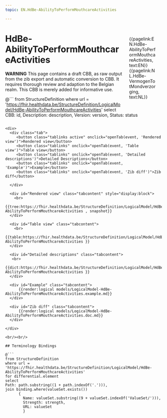 ```yaml
---
topic: EN.HdBe-AbilityToPerformMouthcareActivities

---
```


<div style="float:right;width:85px;padding:10px;margin:10">
<p>{{pagelink:EN.HdBe-AbilityToPerformMouthcareActivities, text:EN}}  {{pagelink:NL.HdBe-VermogenTotMondverzorging, text:NL}}  <p>
</div>

# HdBe-AbilityToPerformMouthcareActivities

<div class="notebox-warning">
    <p><strong>WARNING</strong> This page contains a draft CBB, as raw output from the zib export and automatic conversion to CBB. 
    It requires thorough review and adaption to the Belgian realm. This CBB is merely added for informative use.</p>
    </div>
    

@```
from StructureDefinition
where url = 'https://fhir.healthdata.be/StructureDefinition/LogicalModel/HdBe-AbilityToPerformMouthcareActivities'
select 
CBB: id,
Description: description, 
Version: version,
Status: status
```

<div>
  <div class="tab">
     <button class="tablinks active" onclick="openTab(event, 'Rendered view')">Rendered view</button>
     <button class="tablinks" onclick="openTab(event, 'Table view')">Table view</button>
     <button class="tablinks" onclick="openTab(event, 'Detailed descriptions')">Detailed Descriptions</button>
     <button class="tablinks" onclick="openTab(event, 'Example')">Example</button>
     <button class="tablinks" onclick="openTab(event, 'Zib diff')">Zib diff</button>
     
  </div>

  <div id="Rendered view" class="tabcontent" style="display:block">
    <br>
      {{tree:https://fhir.healthdata.be/StructureDefinition/LogicalModel/HdBe-AbilityToPerformMouthcareActivities , snapshot}}
  </div>

  <div id="Table view" class="tabcontent">
    <br>
      {{table:https://fhir.healthdata.be/StructureDefinition/LogicalModel/HdBe-AbilityToPerformMouthcareActivities }}
  </div>

  <div id="Detailed descriptions" class="tabcontent">
   <br>
      {{dict:https://fhir.healthdata.be/StructureDefinition/LogicalModel/HdBe-AbilityToPerformMouthcareActivities }}
  </div>

  <div id="Example" class="tabcontent">
      {{render:logical models/LogicalModel-HdBe-AbilityToPerformMouthcareActivities.example.md}}
  </div>

  <div id="Zib diff" class="tabcontent">
      {{render:logical models/LogicalModel-HdBe-AbilityToPerformMouthcareActivities.doc.md}}
  </div>

</div>

<br/><br/> 

## Terminology Bindings

@```
from StructureDefinition
where url = 'https://fhir.healthdata.be/StructureDefinition/LogicalModel/HdBe-AbilityToPerformMouthcareActivities'
for differential.element
select
Path: path.substring((1 + path.indexOf('.'))),
join binding.where(valueSet.exists())
      { 
        Name: valueSet.substring((9 + valueSet.indexOf('ValueSet/'))),
        Strength: strength,
        URL: valueSet
        }
```  